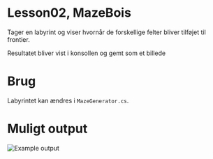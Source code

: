 # Lesson02, MazeBois
Tager en labyrint og viser hvornår de forskellige felter bliver tilføjet til frontier.

Resultatet bliver vist i konsollen og gemt som et billede

# Brug
Labyrintet kan ændres i `MazeGenerator.cs`.

# Muligt output
![Example output](http://github-images.fobr.dk/mazeOutput2.png "Example output")